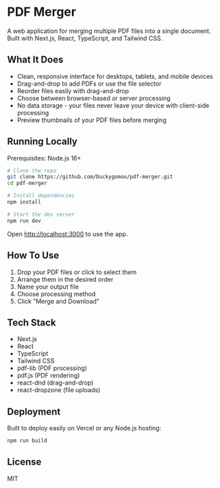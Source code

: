 # PDF Merger

A web application for merging multiple PDF files into a single document. Built with Next.js, React, TypeScript, and Tailwind CSS.

## What It Does

- Clean, responsive interface for desktops, tablets, and mobile devices
- Drag-and-drop to add PDFs or use the file selector
- Reorder files easily with drag-and-drop
- Choose between browser-based or server processing
- No data storage - your files never leave your device with client-side processing
- Preview thumbnails of your PDF files before merging

## Running Locally

Prerequisites: Node.js 16+

```bash
# Clone the repo
git clone https://github.com/Duckygomoo/pdf-merger.git
cd pdf-merger

# Install dependencies
npm install

# Start the dev server
npm run dev
```

Open [http://localhost:3000](http://localhost:3000) to use the app.

## How To Use

1. Drop your PDF files or click to select them
2. Arrange them in the desired order
3. Name your output file
4. Choose processing method
5. Click "Merge and Download"

## Tech Stack

- Next.js
- React
- TypeScript
- Tailwind CSS
- pdf-lib (PDF processing)
- pdf.js (PDF rendering)
- react-dnd (drag-and-drop)
- react-dropzone (file uploads)

## Deployment

Built to deploy easily on Vercel or any Node.js hosting:

```bash
npm run build
```

## License

MIT